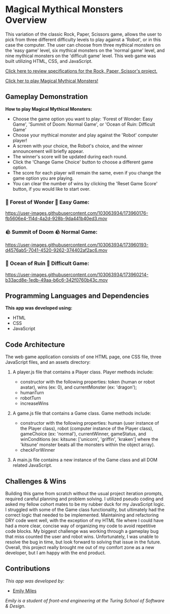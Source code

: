 # Magical Mythical Monsters Overview

This variation of the classic Rock, Paper, Scissors game, allows the user to pick from three different difficulty levels to play against a 'Robot', or in this case the computer. The user can choose from three mythical monsters on the 'easy game' level, six mythical monsters on the 'normal game' level, and nine mythical monsters on the 'difficult game' level. This web game was built utilizing HTML, CSS, and JavaScript.

[Click here to review specifications for the Rock, Paper, Scissor's project.](https://frontend.turing.edu/projects/module-1/rock-paper-scissors-solo-v2.html)

[Click her to play Magical Mythical Monsters!](https://emilyjmiles.github.io/magical-mythical-monsters/)

## Gameplay Demonstration

**How to play Magical Mythical Monsters:**

  - Choose the game option you want to play: 'Forest of Wonder: Easy Game', 'Summit of Doom: Normal Game', or 'Ocean of Ruin: Difficult Game'
  - Choose your mythical monster and play against the 'Robot' computer player!
  - A screen with your choice, the Robot's choice, and the winner announcement will briefly appear.
  - The winner's score will be updated during each round.
  - Click the 'Change Game Choice' button to choose a different game option.
  - The score for each player will remain the same, even if you change the game option you are playing.
  - You can clear the number of wins by clicking the 'Reset Game Score' button, if you would like to start over.

### 🌲 Forest of Wonder 🌲 Easy Game:


https://user-images.githubusercontent.com/103063934/173960176-fb5606e4-114d-4a2d-928b-9da441b40ed3.mov


### 🪨 Summit of Doom 🪨 Normal Game:


https://user-images.githubusercontent.com/103063934/173960193-d4576ab5-7041-4520-9262-374402af2ac6.mov



### 🌊 Ocean of Ruin 🌊 Difficult Game:


https://user-images.githubusercontent.com/103063934/173960214-b33acd8e-1edb-49aa-b6c6-342f0760b43c.mov




## Programming Languages and Dependencies

**This app was developed using:**

- HTML
- CSS
- JavaScript

## Code Architecture

The web game application consists of one HTML page, one CSS file, three JavaScript files, and an assets directory:

1. A player.js file that contains a Player class.
Player methods include:
    - constructor with the following properties: token (human or robot avatar), wins (ex: 0), and currentMonster (ex: 'dragon');
    - humanTurn
    - robotTurn
    - increaseWins

1. A game.js file that contains a Game class.
Game methods include:
    - constructor with the following properties: human (user instance of the Player class), robot (computer instance of the Player class), gameChoice (ex: 'normal'), currentWinner, gameStatus, and winConditions (ex: kitsune: ['unicorn', 'griffin', 'kraken'] where the 'kitsune' monster beats all the monsters within the object array).
    - checkForWinner

1. A main.js file contains a new instance of the Game class and all DOM related JavaScript.

## Challenges & Wins

Building this game from scratch without the usual project iteration prompts, required careful planning and problem solving. I utilized pseudo coding and asked my fellow cohort mates to be my rubber duck for my JavaScript logic. I struggled with some of the Game class functionality, but ultimately had the correct logic that needed to be implemented. Maintaining and refactoring DRY code went well, with the exception of my HTML file where I could have had a more clear, concise way of organizing my code to avoid repetitive code blocks. My biggest challenge was working through a gameplay bug that miss counted the user and robot wins. Unfortunately, I was unable to resolve the bug in time, but look forward to solving that issue in the future. Overall, this project really brought me out of my comfort zone as a new developer, but I am happy with the end product.

## Contributions

_This app was developed by:_

- [Emily Miles](https://github.com/emilyjmiles)

_Emily is a student of front-end engineering at the Turing School of Software & Design._
